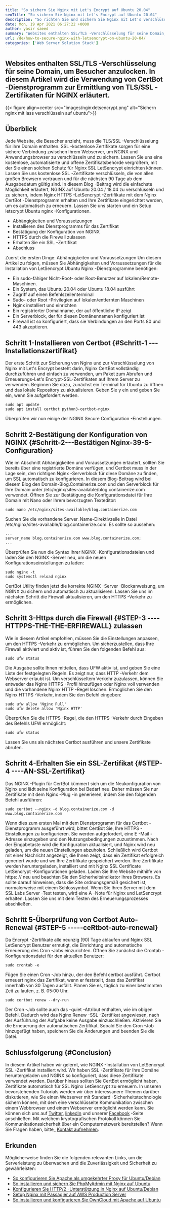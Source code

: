 ```yaml
---
title: "So sichern Sie Nginx mit Let's Encrypt auf Ubuntu 20.04" 
seoTitle: "So sichern Sie Nginx mit Let's Encrypt auf Ubuntu 20.04" 
description: "So richten Sie und sichern Sie Nginx mit Let's verschlüsseln Sie Ubuntu. Lassen Sie uns den Client so verschlüsseln, dass Zertifikate zum automatischen Konfigurieren von NGINX generiert werden." 
date: Mon, 19 Apr 2021 06:27:22 +0000
author: yasir saeed
summary: "Websites enthalten SSL/TLS -Verschlüsselung für seine Domain, um Besucher anzulocken. In diesem Artikel wird die Verwendung von CertBot -Dienstprogramm zur Ermittlung von TLS/SSL -Zertifikaten für NGINX erläutert." 
url: /de/how-to-secure-nginx-with-letsencrypt-on-ubuntu-20-04/
categories: ['Web Server Solution Stack']
---
```


## Websites enthalten SSL/TLS -Verschlüsselung für seine Domain, um Besucher anzulocken. In diesem Artikel wird die Verwendung von CertBot -Dienstprogramm zur Ermittlung von TLS/SSL -Zertifikaten für NGINX erläutert.

{{< figure align=center src="images/nginxletsencrypt.png" alt="Sichern nginx mit lass verschlüsseln auf ubuntu">}}


## **Überblick**
Jede Website, die Besucher anzieht, muss die TLS/SSL -Verschlüsselung für ihre Domain enthalten. SSL -kostenlose Zertifikate sorgen für eine sichere Verbindung zwischen Ihrem Webserver, um NGINX und Anwendungsbrowser zu verschlüsseln und zu sichern. Lassen Sie uns eine kostenlose, automatisierte und offene Zertifikatsbehörde vergrößern, mit der Sie einen solchen Schutz für Nginx SSL LetSencrypt einrichten können. Lassen Sie uns kostenlose SSL -Zertifikate verschlüsseln, die von allen großen Browsern vertrauen und für die nächsten 90 Tage ab dem Ausgabedatum gültig sind.
In diesem Blog -Beitrag wird die einfachste Möglichkeit erläutert, NGINX auf Ubuntu 20.04 / 18.04 zu verschlüsseln und zu sichern, indem Nginx HTTPS -LetSencrypt -Zertifikate mit dem Nginx CertBot -Dienstprogramm erhalten und Ihre Zertifikate eingerichtet werden, um es automatisch zu erneuern. Lassen Sie uns starten und ein Setup letscrypt Ubuntu nginx -Konfigurationen.
  * Abhängigkeiten und Voraussetzungen
  * Installieren des Dienstprogramms für das Zertifikat
  * Bestätigung der Konfiguration von NGINX
  * HTTPS durch die Firewall zulassen
  * Erhalten Sie ein SSL -Zertifikat
  * Abschluss

Zuerst die ersten Dinge: Abhängigkeiten und Voraussetzungen
Um diesem Artikel zu folgen, müssen Sie Abhängigkeiten und Voraussetzungen für die Installation von LetSencrypt Ubuntu Nginx -Dienstprogramme benötigen:
  * Ein sudo-fähiger Nicht-Root- oder Root-Benutzer auf lokalen/Remote-Maschinen.
  * Ein System, das Ubuntu 20.04 oder Ubuntu 18.04 ausführt
  * Zugriff auf einen Befehlszeilenterminal
  * Sudo- oder Root -Privilegien auf lokalen/entfernten Maschinen
  * Nginx installiert und einrichten
  * Ein registrierter Domainname, der auf öffentliche IP zeigt
  * Ein Serverblock, der für diesen Domänennamen konfiguriert ist
  * Firewall ist so konfiguriert, dass sie Verbindungen an den Ports 80 und 443 akzeptieren.

## Schritt 1-Installieren von Certbot   {#Schritt-1 --- Installationszertifikat}
Der erste Schritt zur Sicherung von Nginx und zur Verschlüsselung von Nginx mit Let's Encrypt besteht darin, Nginx CertBot vollständig durchzuführen und einfach zu verwenden, um Paket zum Abrufen und Erneuerungs-Let's Encrypt-SSL-Zertifikaten auf Ihrem Server zu verwenden. Beginnen Sie dazu, zunächst ein Terminal für Ubuntu zu öffnen und das lokale Repository zu aktualisieren. Geben Sie y ein und geben Sie ein, wenn Sie aufgefordert werden.
```
sudo apt update
sudo apt install certbot python3-certbot-nginx

```
Überprüfen wir nun einige der NGINX Secure Configuration -Einstellungen.

## Schritt 2-Bestätigung der Konfiguration von NGINX   {#Schritt-2---Bestätigen Nginx-39-S-Configuration}
Wie im Abschnitt Abhängigkeiten und Voraussetzungen erläutert, sollten Sie bereits über eine registrierte Domäne verfügen, und Certbot muss in der Lage sein, den richtigen Nginx -Serverblock für diese Domäne zu finden, um SSL automatisch zu konfigurieren. In diesem Blog-Beitrag wird bei diesem Blog den Domain-Blog.Containerize.com und den Serverblock für Ihre Domain unter /etc/nginx/sites-available/blog.containerize.com verwendet.
Öffnen Sie zur Bestätigung die Konfigurationsdatei für Ihre Domain mit Nano oder Ihrem bevorzugten Texteditor:
```
sudo nano /etc/nginx/sites-available/blog.containerize.com

```
Suchen Sie die vorhandene Server_Name-Direktivzeile in Datei /etc/nginx/sites-available/blog.containerize.com. Es sollte so aussehen:
```
...
server_name blog.containerize.com www.blog.containerize.com;
...
```
Überprüfen Sie nun die Syntax Ihrer NGINX -Konfigurationsdateien und laden Sie den NGINX -Server neu, um die neuen Konfigurationseinstellungen zu laden:
```
sudo nginx -t
sudo systemctl reload nginx

```
CertBot Utility finden jetzt die korrekte NGINX -Server -Blockanweisung, um NGINX zu sichern und automatisch zu aktualisieren. Lassen Sie uns im nächsten Schritt die Firewall aktualisieren, um den HTTPS -Verkehr zu ermöglichen.

## Schritt 3-Https durch die Firewall   {#STEP-3 ----HTTPPS-THE-THE-ERFIREWALL} zulassen
Wie in diesem Artikel empfohlen, müssen Sie die Einstellungen anpassen, um den HTTPS -Verkehr zu ermöglichen. Um sicherzustellen, dass Ihre Firewall aktiviert und aktiv ist, führen Sie den folgenden Befehl aus:
```
sudo ufw status

```
Die Ausgabe sollte Ihnen mitteilen, dass UFW aktiv ist, und geben Sie eine Liste der festgelegten Regeln. Es zeigt nur, dass HTTP -Verkehr dem Webserver erlaubt ist. Um verschlüsseltem Verkehr zuzulassen, können Sie entweder das Nginx HTTPS -Profil hinzufügen oder Nginx voll verwenden und die vorhandene Nginx HTTP -Regel löschen. Ermöglichen Sie den Nginx HTTPS -Verkehr, indem Sie den Befehl eingeben:
```
sudo ufw allow 'Nginx Full'
sudo ufw delete allow 'Nginx HTTP'

```
Überprüfen Sie die HTTPS -Regel, die den HTTPS -Verkehr durch Eingeben des Befehls UFW ermöglicht:
```
sudo ufw status

```
Lassen Sie uns als nächstes Certbot ausführen und unsere Zertifikate abrufen.

## Schritt 4-Erhalten Sie ein SSL-Zertifikat   {#STEP-4 ----AN-SSL-Zertifikat}
Das NGINX -Plugin für CertBot kümmert sich um die Neukonfiguration von Nginx und lädt seine Konfiguration bei Bedarf neu. Daher müssen Sie nur Zertifikate mit dem Nginx -Plug -in generieren, indem Sie den folgenden Befehl ausführen:
```
sudo certbot --nginx -d blog.containerize.com -d www.blog.containerize.com

```
Wenn dies zum ersten Mal mit dem Dienstprogramm für das Certbot -Dienstprogramm ausgeführt wird, bittet CertBot Sie, Ihre HTTPS -Einstellungen zu konfigurieren. Sie werden aufgefordert, eine E -Mail -Adresse einzugeben und den Nutzungsbedingungen zuzustimmen. Nach der Eingabetaste wird die Konfiguration aktualisiert, und Nginx wird neu geladen, um die neuen Einstellungen abzuholen. Schließlich wird Certbot mit einer Nachricht angezeigt, die Ihnen zeigt, dass ein Zertifikat erfolgreich generiert wurde und wo Ihre Zertifikate gespeichert werden.
Ihre Zertifikate werden heruntergeladen, installiert und mit Nginx SSL Certificate LetSencrypt -Konfigurationen geladen. Laden Sie Ihre Website mithilfe von https: // neu und beachten Sie den Sicherheitsindikator Ihres Browsers. Es sollte darauf hinweisen, dass die Site ordnungsgemäß gesichert ist, normalerweise mit einem Schlossymbol. Wenn Sie Ihren Server mit dem SSL Labs Server -Test testen, wird eine A -Note für Nginx und LetSencrypt erhalten.
Lassen Sie uns mit dem Testen des Erneuerungsprozesses abschließen.

## Schritt 5-Überprüfung von Certbot Auto-Renewal   {#STEP-5 -----ceRtbot-auto-renewal}
Da Encrypt -Zertifikate alle neunzig (90) Tage ablaufen und Nginx SSL LetSencrypt Benutzer ermutigt, die Einrichtung und automatische Erneuerung des Cron -Jobs einzurichten. Öffnen Sie zunächst die Crontab -Konfigurationsdatei für den aktuellen Benutzer:
```
sudo crontab -e
```
Fügen Sie einen Cron -Job hinzu, der den Befehl certbot ausführt. Certbot erneuert nginx das Zertifikat, wenn er feststellt, dass das Zertifikat innerhalb von 30 Tagen ausfällt. Planen Sie es, täglich zu einer bestimmten Zeit zu laufen, z. B. 05:00 Uhr.
```
sudo certbot renew --dry-run

```
Der Cron -Job sollte auch das –quiet -Attribut enthalten, wie im obigen Befehl. Dadurch wird das Nginx Renew -SSL -Zertifikat angewiesen, nach der Ausführung der Aufgabe keine Ausgabe einzuschließen. Aktivieren Sie die Erneuerung der automatischen Zertifikat. Sobald Sie den Cron -Job hinzugefügt haben, speichern Sie die Änderungen und beenden Sie die Datei.

## Schlussfolgerung   {#Conclusion}
In diesem Artikel haben wir gelernt, wie NGINX -Installation von LetSencrypt SSL -Zertifikat installiert wird. Wir haben SSL -Zertifikate für Ihre Domäne heruntergeladen und NGINX so konfiguriert, dass diese Zertifikate verwendet werden. Darüber hinaus sollten Sie CertBot ermöglicht haben, Zertifikate automatisch für SSL Nginx LetSencrypt zu erneuern. In unseren bevorstehenden Tutorials werden wir über interessanere Themen darüber diskutieren, wie Sie einen Webserver mit Standard -Sicherheitstechnologie sichern können, mit dem eine verschlüsselte Kommunikation zwischen einem Webbrowser und einem Webserver ermöglicht werden kann.
Sie können sich uns auf [Twitter][1], [linkedIn][2] und unserer [Facebook][3] -Seite anschließen. Mit welchem ​​kryptografischen Protokoll können Sie Kommunikationssicherheit über ein Computernetzwerk bereitstellen? Wenn Sie Fragen haben, bitte_ [Kontakt aufnehmen][4].

## Erkunden
Möglicherweise finden Sie die folgenden relevanten Links, um die Serverleistung zu überwachen und die Zuverlässigkeit und Sicherheit zu gewährleisten:
  * [So konfigurieren Sie Apache als umgekehrter Proxy für Ubuntu/Debian][5]
  * [So installieren und sichern Sie PhpMyAdmin mit Nginx auf Ubuntu][6]
  * [Konfigurieren Sie HTTP/2 -Unterstützung in Nginx auf Ubuntu/Debian][7]
  * [Setup Nginx mit Passagier auf AWS Production Server][8]
  * [So installieren und konfigurieren Sie OwnCloud mit Apache auf Ubuntu][9]

  
[1]: https://twitter.com/containerize_co
[2]: https://www.linkedin.com/company/containerize/
[3]: http://facebook.com/containerize
[4]: mailto:yasir.saeed@aspose.com
[5]: https://blog.containerize.com/web-server-solution-stack/how-to-configure-apache-as-a-reverse-proxy-for-ubuntudebian/
[6]: https://blog.containerize.com/web-server-solution-stack/how-to-install-and-secure-phpmyadmin-with-nginx-on-ubuntu/
[7]: https://blog.containerize.com/web-server-solution-stack/how-to-configure-http2-support-in-nginx-on-ubuntudebian/
[8]: https://blog.containerize.com/web-server-solution-stack/how-to-setup-nginx-with-passenger-on-aws-production-server/
[9]: https://blog.containerize.com/backup-and-sync-software/how-to-install-and-configure-owncloud-with-apache-on-ubuntu/
